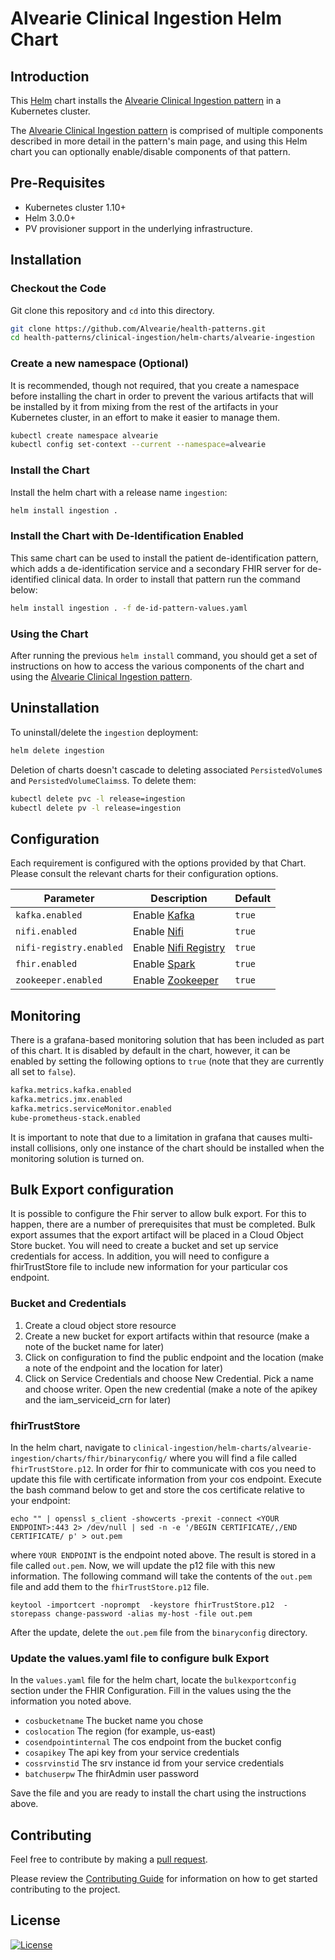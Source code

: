 # Alvearie Clinical Ingestion Helm Chart

## Introduction

This [Helm](https://github.com/kubernetes/helm) chart installs the [Alvearie Clinical Ingestion pattern](/clinical-ingestion) in a Kubernetes cluster.

The [Alvearie Clinical Ingestion pattern](/clinical-ingestion) is comprised of multiple components described in more detail in the pattern's main page, and using this Helm chart you can optionally enable/disable components of that pattern.

## Pre-Requisites

- Kubernetes cluster 1.10+
- Helm 3.0.0+
- PV provisioner support in the underlying infrastructure.

## Installation

### Checkout the Code

Git clone this repository and `cd` into this directory.

```bash
git clone https://github.com/Alvearie/health-patterns.git
cd health-patterns/clinical-ingestion/helm-charts/alvearie-ingestion
```

### Create a new namespace (Optional)

It is recommended, though not required, that you create a namespace before installing the chart in order to prevent the various artifacts that will be installed by it from mixing from the rest of the artifacts in your Kubernetes cluster, in an effort to make it easier to manage them.

```bash
kubectl create namespace alvearie
kubectl config set-context --current --namespace=alvearie
```

### Install the Chart

Install the helm chart with a release name `ingestion`:

```bash
helm install ingestion .
```

### Install the Chart with De-Identification Enabled

This same chart can be used to install the patient de-identification pattern, which adds a de-identification service and a secondary FHIR server for de-identified clinical data.
In order to install that pattern run the command below:

```bash
helm install ingestion . -f de-id-pattern-values.yaml
```

### Using the Chart

After running the previous `helm install` command, you should get a set of instructions on how to access the various components of the chart and using the [Alvearie Clinical Ingestion pattern](../../).

## Uninstallation

To uninstall/delete the `ingestion` deployment:

```bash
helm delete ingestion
```

Deletion of charts doesn't cascade to deleting associated `PersistedVolume`s and `PersistedVolumeClaims`s.
To delete them:

```bash
kubectl delete pvc -l release=ingestion
kubectl delete pv -l release=ingestion
```

## Configuration

Each requirement is configured with the options provided by that Chart.
Please consult the relevant charts for their configuration options.

| Parameter                | Description                                                                                                        | Default   |
| ------------------------ | -------------------------------------------------------------------------------------------------------------------| --------- |
| `kafka.enabled`          | Enable [Kafka](https://github.com/helm/charts/tree/master/incubator/kafka)                                         | `true`    |
| `nifi.enabled`           | Enable [Nifi](https://github.com/cetic/helm-nifi)                                                                  | `true`    |
| `nifi-registry.enabled`  | Enable [Nifi Registry](../nifi-registry)                                                                           | `true`    |
| `fhir.enabled`           | Enable [Spark](../fhir)                                                                                            | `true`    |
| `zookeeper.enabled`      | Enable [Zookeeper](https://github.com/bitnami/charts/tree/master/bitnami/zookeeper)                                | `true`    |

## Monitoring

There is a grafana-based monitoring solution that has been included as part of this chart.  It is disabled by default in the chart, however, it can be enabled by setting the following options to `true` (note that they are currently all set to `false`).

```bash
kafka.metrics.kafka.enabled
kafka.metrics.jmx.enabled
kafka.metrics.serviceMonitor.enabled
kube-prometheus-stack.enabled
```

It is important to note that due to a limitation in grafana that causes multi-install collisions, only one instance of the chart should be installed when the monitoring solution is turned on.

## Bulk Export configuration

It is possible to configure the Fhir server to allow bulk export.  For this to happen, there are a number of prerequisites that must be completed.  Bulk export assumes that the export artifact will be placed in a Cloud Object Store bucket.  You will need to create a bucket and set up service credentials for access.  In addition, you will need to configure a fhirTrustStore file to include new information for your particular cos endpoint.

### Bucket and Credentials

1. Create a cloud object store resource
1. Create a new bucket for export artifacts within that resource (make a note of the bucket name for later)
1. Click on configuration to find the public endpoint and the location (make a note of the endpoint and the location for later)
1. Click on Service Credentials and choose New Credential. Pick a name and choose writer. Open the new credential (make a note of the apikey and the iam_serviceid_crn for later)

### fhirTrustStore

In the helm chart, navigate to `clinical-ingestion/helm-charts/alvearie-ingestion/charts/fhir/binaryconfig/` where you will find a file called `fhirTrustStore.p12`.  In order for fhir to communicate with cos you need to update this file with certificate information from your cos endpoint.  Execute the bash command below to get and store the cos certificate relative to your endpoint:

`echo "" | openssl s_client -showcerts -prexit -connect <YOUR ENDPOINT>:443 2> /dev/null | sed -n -e '/BEGIN CERTIFICATE/,/END CERTIFICATE/ p' > out.pem`

where `YOUR ENDPOINT` is the endpoint noted above.  The result is stored in a file called `out.pem`.  Now, we will update the p12 file with this new information.  The following command will take the contents of the `out.pem` file and add them to the `fhirTrustStore.p12` file.

`keytool -importcert -noprompt  -keystore fhirTrustStore.p12  -storepass change-password -alias my-host -file out.pem`

After the update, delete the `out.pem` file from the `binaryconfig` directory.

### Update the values.yaml file to configure bulk Export

In the `values.yaml` file for the helm chart, locate the `bulkexportconfig` section under the FHIR Configuration.  Fill in the values using the the information you noted above.

  - `cosbucketname` The bucket name you chose
  - `coslocation` The region (for example, us-east)
  - `cosendpointinternal` The cos endpoint from the bucket config
  - `cosapikey` The api key from your service credentials
  - `cossrvinstid` The srv instance id from your service credentials
  - `batchuserpw` The fhirAdmin user password

Save the file and you are ready to install the chart using the instructions above.

## Contributing

Feel free to contribute by making a [pull request](https://github.com/Alvearie/health-patterns/pull/new/master).

Please review the [Contributing Guide](https://github.com/Alvearie/health-patterns/blob/main/CONTRIBUTING.md) for information on how to get started contributing to the project.

## License
[![License](https://img.shields.io/badge/License-Apache%202.0-blue.svg)](https://opensource.org/licenses/Apache-2.0)
